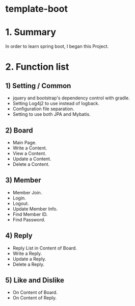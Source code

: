 # template-boot

# 1. Summary
In order to learn spring boot, I began this Project.

# 2. Function list
## 1) Setting / Common
 - jquery and bootstrap's dependency control with gradle.
 - Setting Log4j2 to use instead of logback.
 - Configuration file separation.
 - Setting to use both JPA and Mybatis. 

## 2) Board
 - Main Page.
 - Write a Content.
 - View a Content.
 - Update a Content.
 - Delete a Content.

## 3) Member
 - Member Join.
 - Login.
 - Logout.
 - Update Member Info.
 - Find Member ID.
 - Find Password.

## 4) Reply
 - Reply List in Content of Board.
 - Write a Reply.
 - Update a Reply. 
 - Delete a Reply.

## 5) Like and Dislike 
 - On Content of Board.
 - On Content of Reply.
